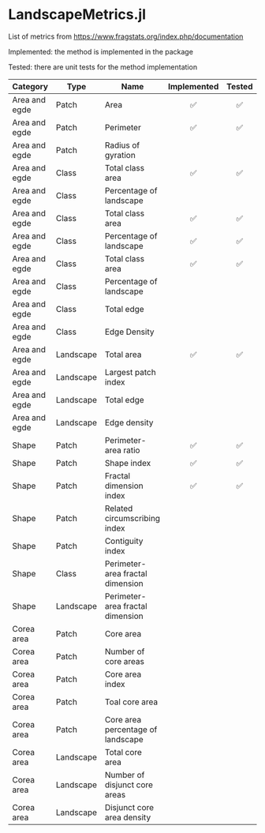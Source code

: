# LandscapeMetrics.jl

List of metrics from https://www.fragstats.org/index.php/documentation

Implemented: the method is implemented in the package

Tested: there are unit tests for the method implementation


| Category | Type | Name | Implemented | Tested |
|-----|----|---|:-:|:-:|
| Area and egde | Patch | Area | ✅ | ✅ |
| Area and egde | Patch | Perimeter | ✅ | ✅ |
| Area and egde | Patch | Radius of gyration |  |  |
| Area and egde | Class | Total class area | ✅  | ✅  |
| Area and egde | Class | Percentage of landscape |  |  |
| Area and egde | Class | Total class area | ✅  | ✅  |
| Area and egde | Class | Percentage of landscape |  ✅ | ✅  |
| Area and egde | Class | Total class area | ✅  | ✅  |
| Area and egde | Class | Percentage of landscape |  |  |
| Area and egde | Class | Total edge |  |  |
| Area and egde | Class | Edge Density|  |  |
| Area and egde | Landscape | Total area| ✅  | ✅  |
| Area and egde | Landscape | Largest patch index|  |  |
| Area and egde | Landscape | Total edge |  |  |
| Area and egde | Landscape | Edge density |  |  |
| Shape | Patch | Perimeter-area ratio | ✅  | ✅  |
| Shape | Patch | Shape index| ✅  | ✅  |
| Shape | Patch | Fractal dimension index| ✅  | ✅  |
| Shape | Patch | Related circumscribing index|   |   |
| Shape | Patch | Contiguity index|   |   |
| Shape | Class | Perimeter-area fractal dimension|   |   |
| Shape | Landscape | Perimeter-area fractal dimension|   |   |
| Corea area | Patch | Core area|   |   |
| Corea area | Patch | Number of core areas|   |   |
| Corea area | Patch | Core area index|   |   |
| Corea area | Patch | Toal core area |   |   |
| Corea area | Patch | Core area percentage of landscape|   |   |
| Corea area | Landscape | Total core area|   |   |
| Corea area | Landscape | Number of disjunct core areas|   |   |
| Corea area | Landscape | Disjunct core area density|   |   |
